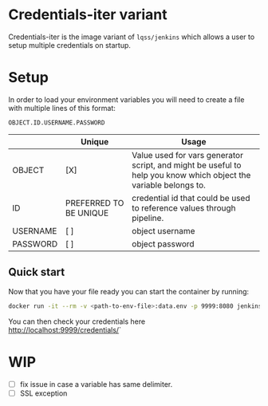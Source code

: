 # Credentials-iter variant
Credentials-iter is the image variant of `lqss/jenkins` which allows a user to setup multiple credentials on startup.

# Setup
In order to load your environment variables you will need to create a file with multiple lines of this format:
```
OBJECT.ID.USERNAME.PASSWORD
```
|   | Unique | Usage |
| ------ | ------ | ------ |
| OBJECT | [X] | Value used for vars generator script, and might be useful to help you know  which object the variable belongs to. |
| ID | PREFERRED TO BE UNIQUE | credential id that could be used to reference values through pipeline. |
| USERNAME | [ ] | object username|
| PASSWORD | [ ] | object password|

## Quick start
Now that you have your file ready you can start the container by running:
```sh
docker run -it --rm -v <path-to-env-file>:data.env -p 9999:8080 jenkins:creds-iter   
```

You can then check your credentials here [http://localhost:9999/credentials/](http://localhost:9999/credentials/)`

# WIP
- [ ] fix issue in case a variable has same delimiter.
- [ ] SSL exception